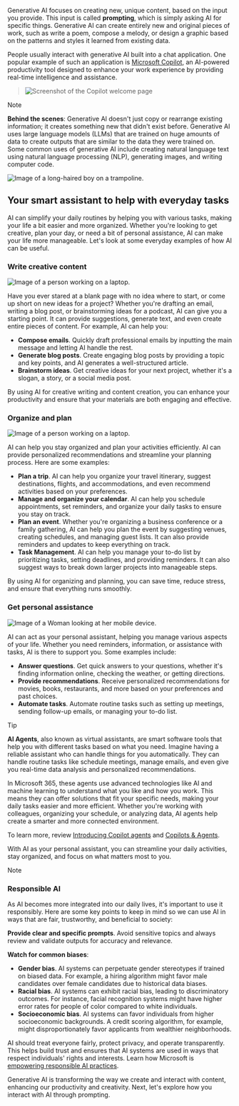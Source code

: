 Generative AI focuses on creating new, unique content, based on the input you provide. This input is called **prompting**, which is simply asking AI for specific things. Generative AI can create entirely new and original pieces of work, such as write a poem, compose a melody, or design a graphic based on the patterns and styles it learned from existing data.

People usually interact with generative AI built into a chat application. One popular example of such an application is [Microsoft Copilot](https://copilot.microsoft.com/), an AI-powered productivity tool designed to enhance your work experience by providing real-time intelligence and assistance.

> ![Screenshot of the Copilot welcome page](../media/02-copilot-welcome.jpg)

> [!NOTE]
> **Behind the scenes**: Generative AI doesn't just copy or rearrange existing information; it creates something new that didn't exist before. Generative AI uses large language models (LLMs) that are trained on huge amounts of data to create outputs that are similar to the data they were trained on. Some common uses of generative AI include creating natural language text using natural language processing (NLP), generating images, and writing computer code.
>
> ![Image of a long-haired boy on a trampoline.](../media/02-trampoline.jpg)

## Your smart assistant to help with everyday tasks

AI can simplify your daily routines by helping you with various tasks, making your life a bit easier and more organized. Whether you're looking to get creative, plan your day, or need a bit of personal assistance, AI can make your life more manageable. Let's look at some everyday examples of how AI can be useful.

### Write creative content

![Image of a person working on a laptop.](../media/02-write-creative-content.jpg)

Have you ever stared at a blank page with no idea where to start, or come up short on new ideas for a project? Whether you're drafting an email, writing a blog post, or brainstorming ideas for a podcast, AI can give you a starting point. It can provide suggestions, generate text, and even create entire pieces of content. For example, AI can help you:

- **Compose emails**. Quickly draft professional emails by inputting the main message and letting AI handle the rest.
- **Generate blog posts**. Create engaging blog posts by providing a topic and key points, and AI generates a well-structured article.
- **Brainstorm ideas**. Get creative ideas for your next project, whether it's a slogan, a story, or a social media post.

By using AI for creative writing and content creation, you can enhance your productivity and ensure that your materials are both engaging and effective.

### Organize and plan

![Image of a person working on a laptop.](../media/02-organize-plan.jpg)

AI can help you stay organized and plan your activities efficiently. AI can provide personalized recommendations and streamline your planning process. Here are some examples:

- **Plan a trip**. AI can help you organize your travel itinerary, suggest destinations, flights, and accommodations, and even recommend activities based on your preferences.
- **Manage and organize your calendar**. AI can help you schedule appointments, set reminders, and organize your daily tasks to ensure you stay on track.
- **Plan an event**. Whether you're organizing a business conference or a family gathering, AI can help you plan the event by suggesting venues, creating schedules, and managing guest lists. It can also provide reminders and updates to keep everything on track.
- **Task Management**. AI can help you manage your to-do list by prioritizing tasks, setting deadlines, and providing reminders. It can also suggest ways to break down larger projects into manageable steps.

By using AI for organizing and planning, you can save time, reduce stress, and ensure that everything runs smoothly.

### Get personal assistance

![Image of a Woman looking at her mobile device.](../media/02-personal-assistant.jpg)

AI can act as your personal assistant, helping you manage various aspects of your life. Whether you need reminders, information, or assistance with tasks, AI is there to support you. Some examples include:

- **Answer questions**. Get quick answers to your questions, whether it's finding information online, checking the weather, or getting directions.
- **Provide recommendations**. Receive personalized recommendations for movies, books, restaurants, and more based on your preferences and past choices.
- **Automate tasks**. Automate routine tasks such as setting up meetings, sending follow-up emails, or managing your to-do list.

> [!TIP]
> **AI Agents**, also known as virtual assistants, are smart software tools that help you with different tasks based on what you need. Imagine having a reliable assistant who can handle things for you automatically. They can handle routine tasks like schedule meetings, manage emails, and even give you real-time data analysis and personalized recommendations.
>
> In Microsoft 365, these agents use advanced technologies like AI and machine learning to understand what you like and how you work. This means they can offer solutions that fit your specific needs, making your daily tasks easier and more efficient. Whether you're working with colleagues, organizing your schedule, or analyzing data, AI agents help create a smarter and more connected environment.
>
> To learn more, review [Introducing Copilot agents](https://support.microsoft.com/en-us/topic/introducing-copilot-agents-943e563d-602d-40fa-bdd1-dbc83f582466#:~:text=Copilot%20agents%20are%20specialized%20AI,expanding%20their%20reach%20and%20functionality.) and [Copilots & Agents](https://www.youtube.com/watch?v=oddeD2FTCyE).

With AI as your personal assistant, you can streamline your daily activities, stay organized, and focus on what matters most to you.

> [!NOTE]
>
> ### **Responsible AI**
>
> As AI becomes more integrated into our daily lives, it's important to use it responsibly. Here are some key points to keep in mind so we can use AI in ways that are fair, trustworthy, and beneficial to society:
>
> **Provide clear and specific prompts**. Avoid sensitive topics and always review and validate outputs for accuracy and relevance.
>
> **Watch for common biases**:
>
> - **Gender bias**. AI systems can perpetuate gender stereotypes if trained on biased data. For example, a hiring algorithm might favor male candidates over female candidates due to historical data biases.
> - **Racial bias**. AI systems can exhibit racial bias, leading to discriminatory outcomes. For instance, facial recognition systems might have higher error rates for people of color compared to white individuals.
> - **Socioeconomic bias**. AI systems can favor individuals from higher socioeconomic backgrounds. A credit scoring algorithm, for example, might disproportionately favor applicants from wealthier neighborhoods.
>
> AI should treat everyone fairly, protect privacy, and operate transparently. This helps build trust and ensures that AI systems are used in ways that respect individuals' rights and interests. Learn how Microsoft is [empowering responsible AI practices](https://www.microsoft.com/ai/responsible-ai).

Generative AI is transforming the way we create and interact with content, enhancing our productivity and creativity. Next, let's explore how you interact with AI through prompting.

